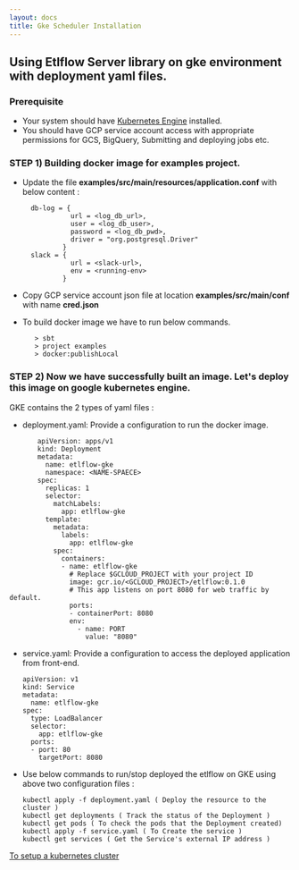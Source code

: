 ```yaml
---
layout: docs
title: Gke Scheduler Installation
---
```


## Using Etlflow Server library on gke environment with deployment yaml files.

### Prerequisite
* Your system should have [Kubernetes Engine](https://cloud.google.com/kubernetes-engine) installed.
* You should have GCP service account access with appropriate permissions for GCS, BigQuery, Submitting and deploying jobs etc.

### STEP 1) Building docker image for examples project.
* Update the file **examples/src/main/resources/application.conf** with below content : 
        
        
        db-log = {
                  url = <log_db_url>,
                  user = <log_db_user>,
                  password = <log_db_pwd>,
                  driver = "org.postgresql.Driver"
                }
        slack = {
                  url = <slack-url>,
                  env = <running-env>
                }

* Copy GCP service account json file at location **examples/src/main/conf** with name **cred.json**

* To build docker image we have to run below commands. 

         
         > sbt
         > project examples
         > docker:publishLocal

### STEP 2) Now we have successfully built an image. Let's deploy this image on google kubernetes engine. 

GKE contains the 2 types of yaml files : 
* deployment.yaml: Provide a configuration to run the docker image.
    
```
       apiVersion: apps/v1
       kind: Deployment
       metadata:
         name: etlflow-gke
         namespace: <NAME-SPAECE>
       spec:
         replicas: 1
         selector:
           matchLabels:
             app: etlflow-gke
         template:
           metadata:
             labels:
               app: etlflow-gke
           spec:
             containers:
             - name: etlflow-gke
               # Replace $GCLOUD_PROJECT with your project ID
               image: gcr.io/<GCLOUD_PROJECT>/etlflow:0.1.0
               # This app listens on port 8080 for web traffic by default.
               ports:
               - containerPort: 8080
               env:
                 - name: PORT
                   value: "8080"
 ```    

* service.yaml: Provide a configuration to access the deployed application from front-end.
      
      
      apiVersion: v1
      kind: Service
      metadata:
        name: etlflow-gke
      spec:
        type: LoadBalancer
        selector:
          app: etlflow-gke
        ports:
        - port: 80
          targetPort: 8080


* Use below commands to run/stop deployed the etlflow on GKE  using above two configuration files : 

      
      kubectl apply -f deployment.yaml ( Deploy the resource to the cluster )
      kubectl get deployments ( Track the status of the Deployment )    
      kubectl get pods ( To check the pods that the Deployment created)
      kubectl apply -f service.yaml ( To Create the service )
      kubectl get services ( Get the Service's external IP address )  
     

[To setup a kubernetes cluster](https://github.com/tharwaninitin/etlflow/tree/minimal/deployment/gcp)